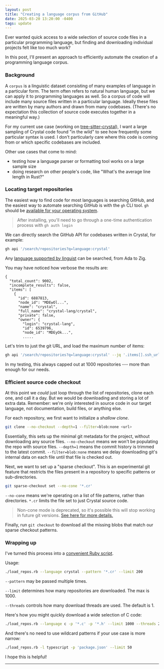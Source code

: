 ```yaml
---
layout: post
title: "Creating a language corpus from GitHub"
date: 2025-03-20 13:20:00 -0400
tags: update
---
```


Ever wanted quick access to a wide selection of source code files in a particular programming language, but finding and downloading individual projects felt like too much work?

In this post, I'll present an approach to efficiently automate the creation of a programming language corpus.

### Background

A `corpus` is a linguistic dataset consisting of many examples of language in a particular form.
The term often refers to natural human language, but we can apply it to programming languages as well.
So a corpus of code will include many source files written in a particular language.
Ideally these files are written by many authors and drawn from many codebases.
(There's no expectation this collection of source code executes together in a meaningful way.)

For my current use case (working on [tree-sitter-crystal](https://github.com/crystal-lang-tools/tree-sitter-crystal)), I want a large sampling of Crystal code found "in the wild" to see how frequently some particular syntax is used.
I don't particularly care where this code is coming from or which specific codebases are included.

Other use cases that come to mind:
* testing how a language parser or formatting tool works on a large sample size
* doing research on other people's code, like "What's the average line length in Rust?"

### Locating target repositories

The easiest way to find code for most languages is searching GitHub, and the easiest way to automate searching GitHub is with the `gh` CLI tool.
`gh` should be [available for your operating system](https://github.com/cli/cli#installation).

> After installing, you'll need to go through a one-time authentication process with `gh auth login`

We can directly search the GitHub API for codebases written in Crystal, for example:

```bash
gh api '/search/repositories?q=language:crystal'
```

Any [language supported by linguist](https://github.com/github-linguist/linguist/blob/main/lib/linguist/languages.yml) can be searched, from Ada to Zig.

You may have noticed how verbose the results are:
```
{
  "total_count": 9002,
  "incomplete_results": false,
  "items": [
    {
      "id": 6887813,
      "node_id": "MDEwOl...",
      "name": "crystal",
      "full_name": "crystal-lang/crystal",
      "private": false,
      "owner": {
        "login": "crystal-lang",
        "id": 6539796,
        "node_id": "MDEyOk...",
        .....
```

Let's trim to just the git URL, and load the maximum number of items:

```bash
gh api '/search/repositories?q=language:crystal' --jq '.items[].ssh_url' --paginate > crystal_urls.txt
```

In my testing, this always capped out at 1000 repositories --- more than enough for our needs.

### Efficient source code checkout

At this point we _could_ just loop through the list of repositories, clone each one, and call it a day.
But we would be downloading and storing a lot of extra data.
Remember: we're only interested in source code in our target language, not documentation, build files, or anything else.

For each repository, we first want to initialize a _shallow clone_.
```bash
git clone --no-checkout --depth=1 --filter=blob:none <url>
```

Essentially, this sets up the minimal git metadata for the project, without downloading any source files.
`--no-checkout` means we won't be populating the repo with source files.
`--depth=1` means the commit history is trimmed to the latest commit.
`--filter=blob:none` means we delay downloading git's internal data on each file until that file is checked out.

Next, we want to set up a "sparse checkout".
This is an experimental git feature that restricts the files present in a repository to specific patterns or sub-directories.

```bash
git sparse-checkout set --no-cone '*.cr'
```

`--no-cone` means we're operating on a list of file patterns, rather than directories.
`*.cr` limits the file set to just Crystal source code.

> Non-cone mode is deprecated, so it's possible this will stop working in future git versions. [See here for more details.](https://git-scm.com/docs/git-sparse-checkout#_internalsnon_cone_problems)

Finally, run `git checkout` to download all the missing blobs that match our sparse checkout patterns.

### Wrapping up

I've turned this process into a [convenient Ruby script](https://gist.github.com/keidax/e9a514fa5aef93e98eedf1665e923329).

Usage:
```bash
./load_repos.rb --language crystal --pattern '*.cr' --limit 200
```

`--pattern` may be passed multiple times.

`--limit` determines how many repositories are downloaded. The max is 1000.

`--threads` controls how many download threads are used. The default is 1.

Here's how you might quickly download a wide selection of C code:
```bash
./load_repos.rb --language c -p '*.c' -p '*.h' --limit 1000 --threads 20
```

And there's no need to use wildcard patterns if your use case is more narrow:
```bash
./load_repos.rb -l typescript -p 'package.json' --limit 50
```

I hope this is helpful!

---
